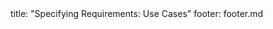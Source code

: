 <frontmatter>
title: "Specifying Requirements: Use Cases"
footer: footer.md
</frontmatter>

<include src="container-inPage-asFlat.md" boilerplate />